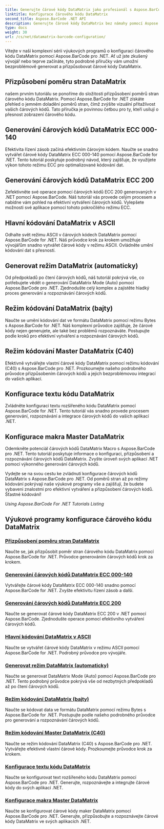 ```yaml
---
title: Generujte čárové kódy DataMatrix jako profesionál s Aspose.BarCode.
linktitle: Konfigurace čárového kódu DataMatrix
second_title: Aspose.BarCode .NET API
description: Generujte čárové kódy DataMatrix bez námahy pomocí Aspose.BarCode pro .NET. Přizpůsobte si poměr stran, režimy ECC, kódování a další. Zvyšte efektivitu při vytváření čárových kódů.
type: docs
weight: 30
url: /cs/net/datamatrix-barcode-configuration/
---
```



Vítejte v naší komplexní sérii výukových programů o konfiguraci čárového kódu DataMatrix pomocí Aspose.BarCode pro .NET. Ať už jste zkušený vývojář nebo teprve začínáte, tyto podrobné příručky vám umožní bezproblémově generovat a přizpůsobovat čárové kódy DataMatrix.

## Přizpůsobení poměru stran DataMatrix

našem prvním tutoriálu se ponoříme do složitosti přizpůsobení poměrů stran čárového kódu DataMatrix. Pomocí Aspose.BarCode for .NET získáte přehled o jemném doladění poměrů stran, čímž zvýšíte vizuální přitažlivost vašich čárových kódů. Tato příručka je povinnou četbou pro ty, kteří usilují o přesnost zobrazení čárového kódu.

## Generování čárových kódů DataMatrix ECC 000-140

Efektivita řízení zásob začíná efektivním čárovým kódem. Naučte se snadno vytvářet čárové kódy DataMatrix ECC 000-140 pomocí Aspose.BarCode for .NET. Tento tutoriál poskytuje podrobný návod, který zajišťuje, že využijete výkon tohoto režimu ECC pro optimalizované kódování dat.

## Generování čárových kódů DataMatrix ECC 200

Zefektivněte své operace pomocí čárových kódů ECC 200 generovaných v .NET pomocí Aspose.BarCode. Náš tutoriál vás provede celým procesem a nabídne vám pohled na efektivní vytváření čárových kódů. Vylepšete možnosti své aplikace pomocí tohoto pokročilého režimu ECC.

## Hlavní kódování DataMatrix v ASCII

Odhalte svět režimu ASCII v čárových kódech DataMatrix pomocí Aspose.BarCode for .NET. Náš průvodce krok za krokem umožňuje vývojářům snadno vytvářet čárové kódy v režimu ASCII. Ovládněte umění kódování dat s přesností.

## Generovat režim DataMatrix (automaticky)

Od předpokladů po čtení čárových kódů, náš tutoriál pokrývá vše, co potřebujete vědět o generování DataMatrix Mode (Auto) pomocí Aspose.BarCode pro .NET. Zjednodušte celý komplex a zajistěte hladký proces generování a rozpoznávání čárových kódů.

## Režim kódování DataMatrix (bajty)

Naučte se umění kódování dat ve formátu DataMatrix pomocí režimu Bytes s Aspose.BarCode for .NET. Náš komplexní průvodce zajišťuje, že čárové kódy nejen generujete, ale také bez problémů rozpoznáváte. Postupujte podle kroků pro efektivní vytváření a rozpoznávání čárových kódů.

## Režim kódování Master DataMatrix (C40)

Efektivně vytvářejte vlastní čárové kódy DataMatrix pomocí režimu kódování (C40) s Aspose.BarCode pro .NET. Prozkoumejte našeho podrobného průvodce přizpůsobením čárových kódů a jejich bezproblémovou integrací do vašich aplikací.

## Konfigurace textu kódu DataMatrix

Zvládněte konfiguraci textu rozšířeného kódu DataMatrix pomocí Aspose.BarCode for .NET. Tento tutoriál vás snadno provede procesem generování, rozpoznávání a integrace čárových kódů do vašich aplikací .NET.

## Konfigurace makra Master DataMatrix

Odemkněte potenciál čárových kódů DataMatrix Macro s Aspose.BarCode pro .NET. Tento tutoriál poskytuje informace o konfiguraci, přizpůsobení a rozpoznávání čárových kódů DataMatrix. Zvyšte úroveň svých aplikací .NET pomocí výkonného generování čárových kódů.

Vydejte se na svou cestu ke zvládnutí konfigurace čárových kódů DataMatrix s Aspose.BarCode pro .NET. Od poměrů stran až po režimy kódování pokrývají naše výukové programy vše a zajišťují, že budete vybaveni znalostmi pro efektivní vytváření a přizpůsobení čárových kódů. Šťastné kódování!

*Using Aspose.BarCode For .NET Tutorials Listing*
## Výukové programy konfigurace čárového kódu DataMatrix
### [Přizpůsobení poměru stran DataMatrix](./datamatrix-aspect-ratio-customization/)
Naučte se, jak přizpůsobit poměr stran čárového kódu DataMatrix pomocí Aspose.BarCode for .NET. Průvodce generováním čárových kódů krok za krokem.
### [Generování čárových kódů DataMatrix ECC 000-140](./datamatrix-ecc-000-140-configuration/)
Vytvářejte čárové kódy DataMatrix ECC 000-140 snadno pomocí Aspose.BarCode for .NET. Zvyšte efektivitu řízení zásob a další.
### [Generování čárových kódů DataMatrix ECC 200](./datamatrix-ecc-200-configuration/)
Naučte se generovat čárové kódy DataMatrix ECC 200 v .NET pomocí Aspose.BarCode. Zjednodušte operace pomocí efektivního vytváření čárových kódů.
### [Hlavní kódování DataMatrix v ASCII](./datamatrix-encoding-mode-ascii/)
Naučte se vytvářet čárové kódy DataMatrix v režimu ASCII pomocí Aspose.BarCode for .NET. Podrobný průvodce pro vývojáře.
### [Generovat režim DataMatrix (automaticky)](./datamatrix-encoding-mode-auto/)
Naučte se generovat DataMatrix Mode (Auto) pomocí Aspose.BarCode pro .NET. Tento podrobný průvodce pokrývá vše od nezbytných předpokladů až po čtení čárových kódů.
### [Režim kódování DataMatrix (bajty)](./datamatrix-encoding-mode-bytes/)
Naučte se kódovat data ve formátu DataMatrix pomocí režimu Bytes s Aspose.BarCode for .NET. Postupujte podle našeho podrobného průvodce pro generování a rozpoznávání čárových kódů.
### [Režim kódování Master DataMatrix (C40)](./datamatrix-encoding-mode-c40/)
Naučte se režim kódování DataMatrix (C40) s Aspose.BarCode pro .NET. Vytvářejte efektivně vlastní čárové kódy. Prozkoumejte průvodce krok za krokem.
### [Konfigurace textu kódu DataMatrix](./datamatrix-extended-code-text-configuration/)
Naučte se konfigurovat text rozšířeného kódu DataMatrix pomocí Aspose.BarCode pro .NET. Generujte, rozpoznávejte a integrujte čárové kódy do svých aplikací .NET.
### [Konfigurace makra Master DataMatrix](./datamatrix-macro-configuration/)
Naučte se konfigurovat čárové kódy maker DataMatrix pomocí Aspose.BarCode pro .NET. Generujte, přizpůsobujte a rozpoznávejte čárové kódy DataMatrix ve svých aplikacích .NET.